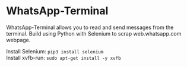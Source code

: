 # WhatsApp-Terminal
WhatsApp-Terminal allows you to read and send messages from the terminal. 
Build using Python with Selenium to scrap web.whatsapp.com webpage.

Install Selenium:
```pip3 install selenium```<br>
Install xvfb-run:
```sudo apt-get install -y xvfb```
